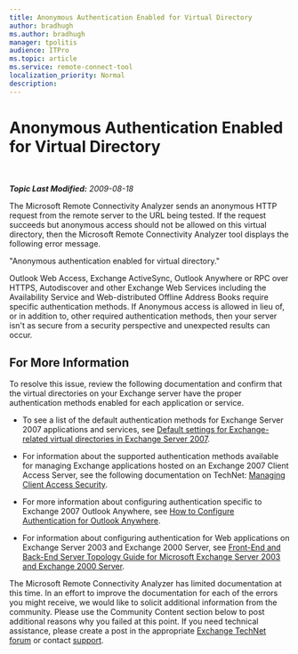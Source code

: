```yaml
---
title: Anonymous Authentication Enabled for Virtual Directory
author: bradhugh
ms.author: bradhugh
manager: tpolitis
audience: ITPro 
ms.topic: article 
ms.service: remote-connect-tool
localization_priority: Normal
description: 
---
```


<div data-xmlns="https://www.w3.org/1999/xhtml">

<div class="topic" data-xmlns="https://www.w3.org/1999/xhtml" data-msxsl="urn:schemas-microsoft-com:xslt" data-cs="https://msdn.microsoft.com/">

<div data-asp="https://msdn2.microsoft.com/asp">

# Anonymous Authentication Enabled for Virtual Directory

</div>

<div id="mainSection">

<div id="mainBody">

<span> </span>

_**Topic Last Modified:** 2009-08-18_

The Microsoft Remote Connectivity Analyzer sends an anonymous HTTP request from the remote server to the URL being tested. If the request succeeds but anonymous access should not be allowed on this virtual directory, then the Microsoft Remote Connectivity Analyzer tool displays the following error message.

"Anonymous authentication enabled for virtual directory."

Outlook Web Access, Exchange ActiveSync, Outlook Anywhere or RPC over HTTPS, Autodiscover and other Exchange Web Services including the Availability Service and Web-distributed Offline Address Books require specific authentication methods. If Anonymous access is allowed in lieu of, or in addition to, other required authentication methods, then your server isn't as secure from a security perspective and unexpected results can occur.

<div>

## For More Information

To resolve this issue, review the following documentation and confirm that the virtual directories on your Exchange server have the proper authentication methods enabled for each application or service.

  - To see a list of the default authentication methods for Exchange Server 2007 applications and services, see [Default settings for Exchange-related virtual directories in Exchange Server 2007](https://go.microsoft.com/fwlink/?linkid=161402).

  - For information about the supported authentication methods available for managing Exchange applications hosted on an Exchange 2007 Client Access Server, see the following documentation on TechNet: [Managing Client Access Security](https://go.microsoft.com/fwlink/?linkid=100585).

  - For more information about configuring authentication specific to Exchange 2007 Outlook Anywhere, see [How to Configure Authentication for Outlook Anywhere](https://go.microsoft.com/fwlink/?linkid=161403).

  - For information about configuring authentication for Web applications on Exchange Server 2003 and Exchange 2000 Server, see [Front-End and Back-End Server Topology Guide for Microsoft Exchange Server 2003 and Exchange 2000 Server](https://go.microsoft.com/fwlink/?linkid=161404).

The Microsoft Remote Connectivity Analyzer has limited documentation at this time. In an effort to improve the documentation for each of the errors you might receive, we would like to solicit additional information from the community. Please use the Community Content section below to post additional reasons why you failed at this point. If you need technical assistance, please create a post in the appropriate [Exchange TechNet forum](https://go.microsoft.com/fwlink/?linkid=73420) or contact [support](https://go.microsoft.com/fwlink/?linkid=8158).

</div>

</div>

<span> </span>

</div>

</div>

</div>

